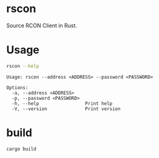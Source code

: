 # rscon

Source RCON Client in Rust.


# Usage

```bash
rscon --help
```

```
Usage: rscon --address <ADDRESS> --password <PASSWORD>

Options:
  -a, --address <ADDRESS>    
  -p, --password <PASSWORD>  
  -h, --help                 Print help
  -V, --version              Print version
```

# build

```bash
cargo build
```
